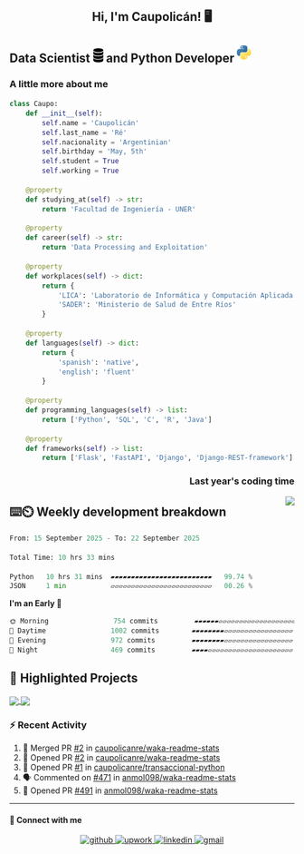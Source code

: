 ## <div align="center">Hi, I'm Caupolicán! 🖥️</div>  

## Data Scientist <img src="https://github.com/caupolicanre/caupolicanre/blob/main/images/db-dark-logo.png" height=25px alt="db-logo"/> and Python Developer <img src="https://github.com/caupolicanre/caupolicanre/blob/main/images/python-logo.png" style="margin-bottom: 5px" height=25px alt="python-logo" />

### A little more about me

```python
class Caupo:
    def __init__(self):
        self.name = 'Caupolicán'
        self.last_name = 'Ré'
        self.nacionality = 'Argentinian'
        self.birthday = 'May, 5th'
        self.student = True
        self.working = True

    @property
    def studying_at(self) -> str:
        return 'Facultad de Ingeniería - UNER'

    @property
    def career(self) -> str:
        return 'Data Processing and Exploitation'

    @property
    def workplaces(self) -> dict:
        return {
            'LICA': 'Laboratorio de Informática y Computación Aplicada',
            'SADER': 'Ministerio de Salud de Entre Ríos'
        }

    @property
    def languages(self) -> dict:
        return {
            'spanish': 'native',
            'english': 'fluent'
        }

    @property
    def programming_languages(self) -> list:
        return ['Python', 'SQL', 'C', 'R', 'Java']
    
    @property
    def frameworks(self) -> list:
        return ['Flask', 'FastAPI', 'Django', 'Django-REST-framework']
```

<!--
## My Skill Set  
<table><tr><td valign="top" width="33%">

**Frontend**  
<div align="center">  
<a href="https://getbootstrap.com/docs/3.4/javascript/" target="_blank"><img style="margin: 10px" src="https://profilinator.rishav.dev/skills-assets/bootstrap-plain.svg" alt="Bootstrap" height="50" /></a>  
<a href="https://www.w3schools.com/css/" target="_blank"><img style="margin: 10px" src="https://profilinator.rishav.dev/skills-assets/css3-original-wordmark.svg" alt="CSS3" height="50" /></a>  
<a href="https://en.wikipedia.org/wiki/HTML5" target="_blank"><img style="margin: 10px" src="https://profilinator.rishav.dev/skills-assets/html5-original-wordmark.svg" alt="HTML5" height="50" /></a>  
<a href="https://www.cprogramming.com/" target="_blank"><img style="margin: 10px" src="https://profilinator.rishav.dev/skills-assets/c-original.svg" alt="C" height="50" /></a>  
<a href="https://www.docker.com/" target="_blank"><img style="margin: 10px" src="https://profilinator.rishav.dev/skills-assets/docker-original-wordmark.svg" alt="Docker" height="50" /></a>  
<a href="https://www.postgresql.org/" target="_blank"><img style="margin: 10px" src="https://profilinator.rishav.dev/skills-assets/postgresql-original-wordmark.svg" alt="PostgreSQL" height="50" /></a>  
<a href="https://www.python.org/" target="_blank"><img style="margin: 10px" src="https://profilinator.rishav.dev/skills-assets/python-original.svg" alt="Python" height="50" /></a>  
<a href="https://github.com/" target="_blank"><img style="margin: 10px" src="https://profilinator.rishav.dev/skills-assets/git-scm-icon.svg" alt="Git" height="50" /></a>  
<a href="https://opencv.org/" target="_blank"><img style="margin: 10px" src="https://profilinator.rishav.dev/skills-assets/opencv-icon.svg" alt="OpenCV" height="50" /></a>  
<a href="https://www.adobe.com/in/products/photoshop.html" target="_blank"><img style="margin: 10px" src="https://profilinator.rishav.dev/skills-assets/photoshop-plain.svg" alt="Photoshop" height="50" /></a>  
<a href="https://www.adobe.com/in/products/premiere.html" target="_blank"><img style="margin: 10px" src="https://profilinator.rishav.dev/skills-assets/adobepremierepro.png" alt="Premiere Pro" height="50" /></a>  
<a href="https://www.apachefriends.org/" target="_blank"><img style="margin: 10px" src="https://profilinator.rishav.dev/skills-assets/xampp.png" alt="XAMPP" height="50" /></a>  
<a href="https://powerbi.microsoft.com/en-us/" target="_blank"><img style="margin: 10px" src="https://profilinator.rishav.dev/skills-assets/powerbi.png" alt="Power Bi" height="50" /></a>  
<a href="https://www.arduino.cc/" target="_blank"><img style="margin: 10px" src="https://profilinator.rishav.dev/skills-assets/arduino.png" alt="Arduino" height="50" /></a>  
<a href="https://wordpress.com/" target="_blank"><img style="margin: 10px" src="https://profilinator.rishav.dev/skills-assets/wordpress.png" alt="WordPress" height="50" /></a>  
<a href="https://www.adobe.com/products/photoshop-lightroom.html" target="_blank"><img style="margin: 10px" src="https://profilinator.rishav.dev/skills-assets/lightroom.png" alt="Lightroom" height="50" /></a>  
<a href="https://www.r-project.org/" target="_blank"><img style="margin: 10px" src="https://profilinator.rishav.dev/skills-assets/r.svg" alt="R" height="50" /></a>  
<a href="https://flask.palletsprojects.com/" target="_blank"><img style="margin: 10px" src="https://profilinator.rishav.dev/skills-assets/flask.png" alt="Flask" height="50" /></a>  
</div>

</td><td valign="top" width="33%">

**Backend**  
<div align="center">  
<a href="https://getbootstrap.com/docs/3.4/javascript/" target="_blank"><img style="margin: 10px" src="https://profilinator.rishav.dev/skills-assets/bootstrap-plain.svg" alt="Bootstrap" height="50" /></a>  
<a href="https://www.w3schools.com/css/" target="_blank"><img style="margin: 10px" src="https://profilinator.rishav.dev/skills-assets/css3-original-wordmark.svg" alt="CSS3" height="50" /></a>  
<a href="https://en.wikipedia.org/wiki/HTML5" target="_blank"><img style="margin: 10px" src="https://profilinator.rishav.dev/skills-assets/html5-original-wordmark.svg" alt="HTML5" height="50" /></a>  
<a href="https://www.cprogramming.com/" target="_blank"><img style="margin: 10px" src="https://profilinator.rishav.dev/skills-assets/c-original.svg" alt="C" height="50" /></a>  
<a href="https://www.docker.com/" target="_blank"><img style="margin: 10px" src="https://profilinator.rishav.dev/skills-assets/docker-original-wordmark.svg" alt="Docker" height="50" /></a>  
<a href="https://www.postgresql.org/" target="_blank"><img style="margin: 10px" src="https://profilinator.rishav.dev/skills-assets/postgresql-original-wordmark.svg" alt="PostgreSQL" height="50" /></a>  
<a href="https://www.python.org/" target="_blank"><img style="margin: 10px" src="https://profilinator.rishav.dev/skills-assets/python-original.svg" alt="Python" height="50" /></a>  
<a href="https://github.com/" target="_blank"><img style="margin: 10px" src="https://profilinator.rishav.dev/skills-assets/git-scm-icon.svg" alt="Git" height="50" /></a>  
<a href="https://opencv.org/" target="_blank"><img style="margin: 10px" src="https://profilinator.rishav.dev/skills-assets/opencv-icon.svg" alt="OpenCV" height="50" /></a>  
<a href="https://www.adobe.com/in/products/photoshop.html" target="_blank"><img style="margin: 10px" src="https://profilinator.rishav.dev/skills-assets/photoshop-plain.svg" alt="Photoshop" height="50" /></a>  
<a href="https://www.adobe.com/in/products/premiere.html" target="_blank"><img style="margin: 10px" src="https://profilinator.rishav.dev/skills-assets/adobepremierepro.png" alt="Premiere Pro" height="50" /></a>  
<a href="https://www.apachefriends.org/" target="_blank"><img style="margin: 10px" src="https://profilinator.rishav.dev/skills-assets/xampp.png" alt="XAMPP" height="50" /></a>  
<a href="https://powerbi.microsoft.com/en-us/" target="_blank"><img style="margin: 10px" src="https://profilinator.rishav.dev/skills-assets/powerbi.png" alt="Power Bi" height="50" /></a>  
<a href="https://www.arduino.cc/" target="_blank"><img style="margin: 10px" src="https://profilinator.rishav.dev/skills-assets/arduino.png" alt="Arduino" height="50" /></a>  
<a href="https://wordpress.com/" target="_blank"><img style="margin: 10px" src="https://profilinator.rishav.dev/skills-assets/wordpress.png" alt="WordPress" height="50" /></a>  
<a href="https://www.adobe.com/products/photoshop-lightroom.html" target="_blank"><img style="margin: 10px" src="https://profilinator.rishav.dev/skills-assets/lightroom.png" alt="Lightroom" height="50" /></a>  
<a href="https://www.r-project.org/" target="_blank"><img style="margin: 10px" src="https://profilinator.rishav.dev/skills-assets/r.svg" alt="R" height="50" /></a>  
<a href="https://flask.palletsprojects.com/" target="_blank"><img style="margin: 10px" src="https://profilinator.rishav.dev/skills-assets/flask.png" alt="Flask" height="50" /></a>  
</div>

</td><td valign="top" width="33%">

**DevOps**  
<div align="center">  
<a href="https://getbootstrap.com/docs/3.4/javascript/" target="_blank"><img style="margin: 10px" src="https://profilinator.rishav.dev/skills-assets/bootstrap-plain.svg" alt="Bootstrap" height="50" /></a>  
<a href="https://www.w3schools.com/css/" target="_blank"><img style="margin: 10px" src="https://profilinator.rishav.dev/skills-assets/css3-original-wordmark.svg" alt="CSS3" height="50" /></a>  
<a href="https://en.wikipedia.org/wiki/HTML5" target="_blank"><img style="margin: 10px" src="https://profilinator.rishav.dev/skills-assets/html5-original-wordmark.svg" alt="HTML5" height="50" /></a>  
<a href="https://www.cprogramming.com/" target="_blank"><img style="margin: 10px" src="https://profilinator.rishav.dev/skills-assets/c-original.svg" alt="C" height="50" /></a>  
<a href="https://www.docker.com/" target="_blank"><img style="margin: 10px" src="https://profilinator.rishav.dev/skills-assets/docker-original-wordmark.svg" alt="Docker" height="50" /></a>  
<a href="https://www.postgresql.org/" target="_blank"><img style="margin: 10px" src="https://profilinator.rishav.dev/skills-assets/postgresql-original-wordmark.svg" alt="PostgreSQL" height="50" /></a>  
<a href="https://www.python.org/" target="_blank"><img style="margin: 10px" src="https://profilinator.rishav.dev/skills-assets/python-original.svg" alt="Python" height="50" /></a>  
<a href="https://github.com/" target="_blank"><img style="margin: 10px" src="https://profilinator.rishav.dev/skills-assets/git-scm-icon.svg" alt="Git" height="50" /></a>  
<a href="https://opencv.org/" target="_blank"><img style="margin: 10px" src="https://profilinator.rishav.dev/skills-assets/opencv-icon.svg" alt="OpenCV" height="50" /></a>  
<a href="https://www.adobe.com/in/products/photoshop.html" target="_blank"><img style="margin: 10px" src="https://profilinator.rishav.dev/skills-assets/photoshop-plain.svg" alt="Photoshop" height="50" /></a>  
<a href="https://www.adobe.com/in/products/premiere.html" target="_blank"><img style="margin: 10px" src="https://profilinator.rishav.dev/skills-assets/adobepremierepro.png" alt="Premiere Pro" height="50" /></a>  
<a href="https://www.apachefriends.org/" target="_blank"><img style="margin: 10px" src="https://profilinator.rishav.dev/skills-assets/xampp.png" alt="XAMPP" height="50" /></a>  
<a href="https://powerbi.microsoft.com/en-us/" target="_blank"><img style="margin: 10px" src="https://profilinator.rishav.dev/skills-assets/powerbi.png" alt="Power Bi" height="50" /></a>  
<a href="https://www.arduino.cc/" target="_blank"><img style="margin: 10px" src="https://profilinator.rishav.dev/skills-assets/arduino.png" alt="Arduino" height="50" /></a>  
<a href="https://wordpress.com/" target="_blank"><img style="margin: 10px" src="https://profilinator.rishav.dev/skills-assets/wordpress.png" alt="WordPress" height="50" /></a>  
<a href="https://www.adobe.com/products/photoshop-lightroom.html" target="_blank"><img style="margin: 10px" src="https://profilinator.rishav.dev/skills-assets/lightroom.png" alt="Lightroom" height="50" /></a>  
<a href="https://www.r-project.org/" target="_blank"><img style="margin: 10px" src="https://profilinator.rishav.dev/skills-assets/r.svg" alt="R" height="50" /></a>  
<a href="https://flask.palletsprojects.com/" target="_blank"><img style="margin: 10px" src="https://profilinator.rishav.dev/skills-assets/flask.png" alt="Flask" height="50" /></a>  
</div>

</td></tr></table>  
-->

<!-- <br/> -->

<div align="right"><h3>Last year's coding time</h3></div>
<a href="https://wakatime.com/@caupolicanre" target="_blank">
    <img src="https://wakatime.com/badge/user/018c27a8-f9f9-40a7-b4b2-4508370458bd.svg" align="right" href="https://wakatime.com/@caupolicanre" target="_blank"/>
</a>  

## ⌨️⏲️ Weekly development breakdown  
<!--START_SECTION:waka-->

```python
From: 15 September 2025 - To: 22 September 2025

Total Time: 10 hrs 33 mins

Python   10 hrs 31 mins  ▰▰▰▰▰▰▰▰▰▰▰▰▰▰▰▰▰▰▰▰▰▰▰▰▰   99.74 %
JSON     1 min           ▱▱▱▱▱▱▱▱▱▱▱▱▱▱▱▱▱▱▱▱▱▱▱▱▱   00.26 %
```

<!--END_SECTION:waka-->


<!--START_SECTION:commits-->
**I'm an Early 🐤** 

```python
🌞 Morning                754 commits         ▰▰▰▰▰▰▱▱▱▱▱▱▱▱▱▱▱▱▱▱▱▱▱▱▱   23.58 % 
🌆 Daytime                1002 commits        ▰▰▰▰▰▰▰▰▱▱▱▱▱▱▱▱▱▱▱▱▱▱▱▱▱   31.34 % 
🌃 Evening                972 commits         ▰▰▰▰▰▰▰▰▱▱▱▱▱▱▱▱▱▱▱▱▱▱▱▱▱   30.40 % 
🌙 Night                  469 commits         ▰▰▰▰▱▱▱▱▱▱▱▱▱▱▱▱▱▱▱▱▱▱▱▱▱   14.67 % 
```



<!--END_SECTION:commits-->
  
  
## 💼 Highlighted Projects  
<!--
Themes that I like:
  . dark
  . github_dark_dimmed
  . one_dark_pro
  . vue-dark
  . react
  
Border colors that I like:
  . 333333
-->
<a href="https://github.com/caupolicanre/datawarehouse-ElProfesional">
  <img src="https://github-readme-stats.vercel.app/api/pin/?username=caupolicanre&repo=datawarehouse-ElProfesional&theme=github_dark_dimmed" align="center" />
</a>
<a href="https://github.com/caupolicanre/citation-network-graphdb">
  <img src="https://github-readme-stats.vercel.app/api/pin/?username=caupolicanre&repo=citation-network-graphdb&theme=github_dark_dimmed" align="center" />
</a>

<!--## 📓 Highlighted Gists
<a href="https://gist.github.com/Yizack/bbfce31e0217a3689c8d961a356cb10d/">
  <img src="https://github-readme-stats.vercel.app/api/gist?id=bbfce31e0217a3689c8d961a356cb10d&theme=github_dark_dimmed" align="center" />
</a>
<a href="https://gist.github.com/Yizack/bbfce31e0217a3689c8d961a356cb10d/">
  <img src="https://github-readme-stats.vercel.app/api/gist?id=bbfce31e0217a3689c8d961a356cb10d&theme=github_dark_dimmed" align="center" />
</a> -->

<br/>  

### ⚡ Recent Activity
<!--START_SECTION:activity-->
1. 🎉 Merged PR [#2](https://github.com/caupolicanre/waka-readme-stats/pull/2) in [caupolicanre/waka-readme-stats](https://github.com/caupolicanre/waka-readme-stats)
2. 💪 Opened PR [#2](https://github.com/caupolicanre/waka-readme-stats/pull/2) in [caupolicanre/waka-readme-stats](https://github.com/caupolicanre/waka-readme-stats)
3. 💪 Opened PR [#1](https://github.com/caupolicanre/transaccional-python/pull/1) in [caupolicanre/transaccional-python](https://github.com/caupolicanre/transaccional-python)
4. 🗣 Commented on [#471](https://github.com/anmol098/waka-readme-stats/issues/471#issuecomment-1837752088) in [anmol098/waka-readme-stats](https://github.com/anmol098/waka-readme-stats)
5. 💪 Opened PR [#491](https://github.com/anmol098/waka-readme-stats/pull/491) in [anmol098/waka-readme-stats](https://github.com/anmol098/waka-readme-stats)
<!--END_SECTION:activity-->

---
#### 📩 Connect with me  
<div align="center">
  <a href="https://github.com/caupolicanre" target="_blank">
    <img src=https://img.shields.io/badge/github-%2324292e.svg?&style=Flat&logo=github&logoColor=white alt=github style="margin-bottom: 5px;" />
<!--   </a>
  <a href="https://stackoverflow.com/users/16499493/caupolicán-ré" target="_blank">
    <img src=https://img.shields.io/badge/stackoverflow-%23F28032.svg?&style=Flat&logo=stackoverflow&logoColor=white alt=stackoverflow style="margin-bottom: 5px;" />
  </a> -->
  <a href="https://www.upwork.com/freelancers/~018320cc991945d377" target="_blank">
    <img src=https://img.shields.io/badge/UpWork-6FDA44?style=Flat&logo=Upwork&logoColor=white alt=upwork style="margin-bottom: 5px;" />
  </a>
  <a href="https://linkedin.com/in/lautaro-caupolican-re" target="_blank">
    <img src=https://img.shields.io/badge/linkedin-%231E77B5.svg?&style=Flat&logo=linkedin&logoColor=white alt=linkedin style="margin-bottom: 5px;" />
  </a>
  <a href="mailto:lautaro.re@ingenieria.uner.edu.ar" target="_blank">
    <img src=https://img.shields.io/badge/Gmail-D14836?style=Flat&logo=gmail&logoColor=white alt=gmail style="margin-bottom: 5px;" />
<!--   </a>
  <a href="https://www.kaggle.com/caupolicanre" target="_blank">
    <img src=https://img.shields.io/badge/kaggle-%2344BAE8.svg?&style=Flat&logo=kaggle&logoColor=white alt=kaggle style="margin-bottom: 5px;" />
  </a>   -->
</div>
